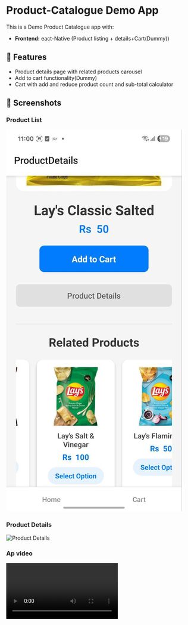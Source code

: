 # Product-Catalogue Demo App

This is a Demo Product Catalogue app with:

- **Frontend:** eact-Native (Product listing + details+Cart(Dummy))

## 🚀 Features
- Product details page with related products carousel
- Add to cart functionality(Dummy)
- Cart with add and reduce product count and sub-total calculator

## 📸 Screenshots

### Product List
![Product List](./screenshots/product_detail.jpg)

### Product Details
![Product Details](./screenshots/product-detail1.jpg)

### Ap video
![Video](./screenshots/video.mp4)